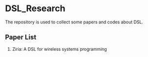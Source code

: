 # DSL_Research
The repository is used to collect some papers and codes about DSL.

## Paper List
1. Ziria: A DSL for wireless systems programming

